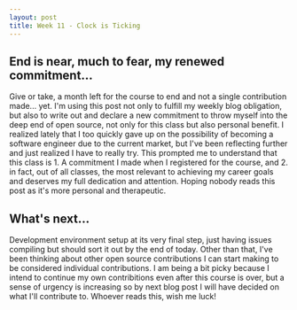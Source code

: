 ```yaml
---
layout: post
title: Week 11 - Clock is Ticking
---
```



## End is near, much to fear, my renewed commitment...
Give or take, a month left for the course to end and not a single contribution made... yet. I'm using this post not only to fulfill my weekly blog obligation, but also to write out and declare a new commitment to throw myself into the deep end of open source, not only for this class but also personal benefit. I realized lately that I too quickly gave up on the possibility of becoming a software engineer due to the current market, but I've been reflecting further and just realized I have to really try. This prompted me to understand that this class is 1. A commitment I made when I registered for the course, and 2. in fact, out of all classes, the most relevant to achieving my career goals and deserves my full dedication and attention. Hoping nobody reads this post as it's more personal and therapeutic.




## What's next...
Development environment setup at its very final step, just having issues compiling but should sort it out by the end of today. Other than that, I've been thinking about other open source contributions I can start making to be considered individual contributions. I am being a bit picky because I intend to continue my own contribitions even after this course is over, but a sense of urgency is increasing so by next blog post I will have decided on what I'll contribute to. Whoever reads this, wish me luck!



